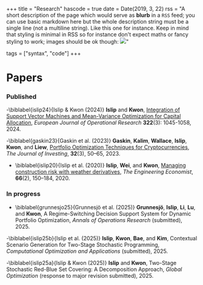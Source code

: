 +++
title = "Research"
hascode = true
date = Date(2019, 3, 22)
rss = "A short description of the page which would serve as **blurb** in a `RSS` feed; you can use basic markdown here but the whole description string must be a single line (not a multiline string). Like this one for instance. Keep in mind that styling is minimal in RSS so for instance don't expect maths or fancy styling to work; images should be ok though: ![](https://upload.wikimedia.org/wikipedia/en/3/32/Rick_and_Morty_opening_credits.jpeg)"

tags = ["syntax", "code"]
+++


# Papers

### Published 

-\biblabel{islip24}{Islip & Kwon (2024)} **Islip** and **Kwon**, [Integration of Support Vector Machines and Mean-Variance Optimization for Capital Allocation](https://doi.org/10.1016/j.ejor.2024.11.022), *European Journal of Operational Research* **322**(3): 1045-1058, 2024.


-\biblabel{gaskin23}{Gaskin et al. (2023)} **Gaskin**, **Kalim**, **Wallace**, **Islip**, **Kwon**, and **Liew**, [Portfolio Optimization Techniques for Cryptocurrencies](https://doi.org/10.3905/joi.2023.1.256), *The Journal of Investing*, **32**(3), 50–65, 2023.

- \biblabel{islip20}{Islip et al. (2020)} **Islip**, **Wei**, and **Kwon**, [Managing construction risk with weather derivatives](https://doi.org/10.1080/0013791X.2020.1733721), *The Engineering Economist*, **66**(2), 150–184, 2020.


### In progress

- \biblabel{grunnesjo25}{Grunnesjö et al. (2025)} **Grunnesjö**, **Islip**, **Li**, **Lu**, and **Kwon**, A Regime-Switching Decision Support System for Dynamic Portfolio Optimization, *Annals of Operations Research* (submitted), 2025.

-\biblabel{islip25b}{Islip et al. (2025)} **Islip**, **Kwon**, **Bae**, and **Kim**, Contextual Scenario Generation for Two-Stage Stochastic Programming, *Computational Optimization and Applications* (submitted), 2025.

-\biblabel{islip25a}{Islip & Kwon (2025)} **Islip** and **Kwon**, Two-Stage Stochastic Red-Blue Set Covering: A Decomposition Approach, *Global Optimization* (response to major revision submitted), 2025.

